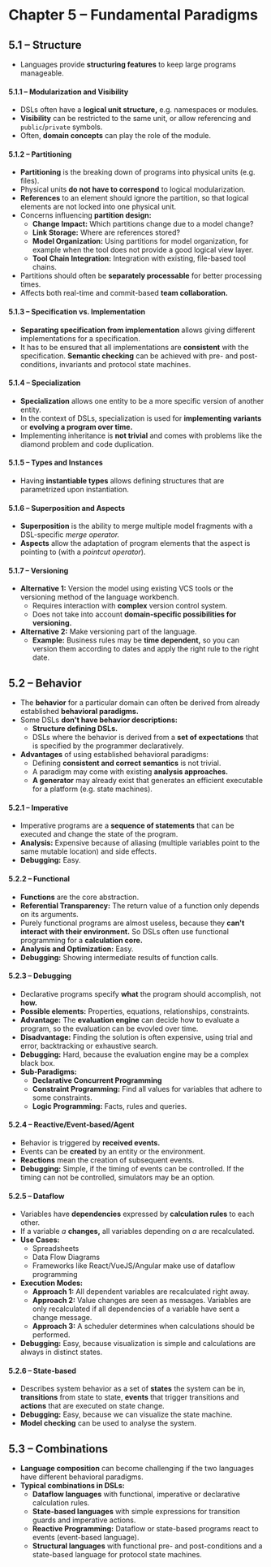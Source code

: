 # Chapter 5 – Fundamental Paradigms



## 5.1 – Structure

- Languages provide **structuring features** to keep large programs manageable.

#### 5.1.1 – Modularization and Visibility

- DSLs often have a **logical unit structure,** e.g. namespaces or modules.
- **Visibility** can be restricted to the same unit, or allow referencing and `public`/`private` symbols.
- Often, **domain concepts** can play the role of the module.

#### 5.1.2 – Partitioning

- **Partitioning** is the breaking down of programs into physical units (e.g. files).
- Physical units **do not have to correspond** to logical modularization.
- **References** to an element should ignore the partition, so that logical elements are not locked into one physical unit.
- Concerns influencing **partition design:**
  - **Change Impact:** Which partitions change due to a model change?
  - **Link Storage:** Where are references stored?
  - **Model Organization:** Using partitions for model organization, for example when the tool does not provide a good logical view layer.
  - **Tool Chain Integration:** Integration with existing, file-based tool chains.
- Partitions should often be **separately processable** for better processing times.
- Affects both real-time and commit-based **team collaboration.**

#### 5.1.3 – Specification vs. Implementation

- **Separating specification from implementation** allows giving different implementations for a specification.
- It has to be ensured that all implementations are **consistent** with the specification. **Semantic checking** can be achieved with pre- and post-conditions, invariants and protocol state machines.

#### 5.1.4 – Specialization

- **Specialization** allows one entity to be a more specific version of another entity.
- In the context of DSLs, specialization is used for **implementing variants** or **evolving a program over time.**
- Implementing inheritance is **not trivial** and comes with problems like the diamond problem and code duplication.

#### 5.1.5 – Types and Instances

- Having **instantiable types** allows defining structures that are parametrized upon instantiation.

#### 5.1.6 – Superposition and Aspects

- **Superposition** is the ability to merge multiple model fragments with a DSL-specific *merge operator.*
- **Aspects** allow the adaptation of program elements that the aspect is pointing to (with a *pointcut operator*).

#### 5.1.7 – Versioning

- **Alternative 1:** Version the model using existing VCS tools or the versioning method of the language workbench.
  - Requires interaction with **complex** version control system.
  - Does not take into account **domain-specific possibilities for versioning.**
- **Alternative 2:** Make versioning part of the language.
  - **Example:** Business rules may be **time dependent,** so you can version them according to dates and apply the right rule to the right date.



## 5.2 – Behavior

- The **behavior** for a particular domain can often be derived from already established **behavioral paradigms.**
- Some DSLs **don't have behavior descriptions:** 
  - **Structure defining DSLs.**
  - DSLs where the behavior is derived from a **set of expectations** that is specified by the programmer declaratively.
- **Advantages** of using established behavioral paradigms:
  - Defining **consistent and correct semantics** is not trivial.
  - A paradigm may come with existing **analysis approaches.**
  - **A generator** may already exist that generates an efficient executable for a platform (e.g. state machines).

#### 5.2.1 – Imperative

- Imperative programs are a **sequence of statements** that can be executed and change the state of the program.
- **Analysis:** Expensive because of aliasing (multiple variables point to the same mutable location) and side effects.
- **Debugging:** Easy.

#### 5.2.2 – Functional

- **Functions** are the core abstraction.
- **Referential Transparency:** The return value of a function only depends on its arguments.
- Purely functional programs are almost useless, because they **can't interact with their environment.** So DSLs often use functional programming for a **calculation core.**
- **Analysis and Optimization:** Easy.
- **Debugging:** Showing intermediate results of function calls.

#### 5.2.3 – Debugging

- Declarative programs specify **what** the program should accomplish, not **how.**
- **Possible elements:** Properties, equations, relationships, constraints.
- **Advantage:** The **evaluation engine** can decide how to evaluate a program, so the evaluation can be evovled over time.
- **Disadvantage:** Finding the solution is often expensive, using trial and error, backtracking or exhaustive search.
- **Debugging:** Hard, because the evaluation engine may be a complex black box.
- **Sub-Paradigms:**
  - **Declarative Concurrent Programming**
  - **Constraint Programming:** Find all values for variables that adhere to some constraints.
  - **Logic Programming:** Facts, rules and queries.

#### 5.2.4 – Reactive/Event-based/Agent

- Behavior is triggered by **received events.**
- Events can be **created** by an entity or the environment.
- **Reactions** mean the creation of subsequent events.
- **Debugging:** Simple, if the timing of events can be controlled. If the timing can not be controlled, simulators may be an option.

#### 5.2.5 – Dataflow

- Variables have **dependencies** expressed by **calculation rules** to each other.
- If a variable $a$ **changes,** all variables depending on $a$ are recalculated.
- **Use Cases:**
  - Spreadsheets
  - Data Flow Diagrams
  - Frameworks like React/VueJS/Angular make use of dataflow programming
- **Execution Modes:**
  - **Approach 1:** All dependent variables are recalculated right away.
  - **Approach 2:** Value changes are seen as messages. Variables are only recalculated if all dependencies of a variable have sent a change message.
  - **Approach 3:** A scheduler determines when calculations should be performed.
- **Debugging:** Easy, because visualization is simple and calculations are always in distinct states.

#### 5.2.6 – State-based

- Describes system behavior as a set of **states** the system can be in, **transitions** from state to state, **events** that trigger transitions and **actions** that are executed on state change.
- **Debugging:** Easy, because we can visualize the state machine.
- **Model checking** can be used to analyse the system.



## 5.3 – Combinations

- **Language composition** can become challenging if the two languages have different behavioral paradigms.
- **Typical combinations in DSLs:**
  - **Dataflow languages** with functional, imperative or declarative calculation rules.
  - **State-based languages** with simple expressions for transition guards and imperative actions.
  - **Reactive Programming:** Dataflow or state-based programs react to events (event-based language).
  - **Structural languages** with functional pre- and post-conditions and a state-based language for protocol state machines.


